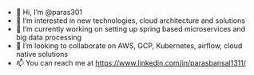 - 👋 Hi, I’m @paras301
- 👀 I’m interested in new technologies, cloud architecture and solutions
- 🌱 I’m currently working on setting up spring based microservices and big data processing
- 💞️ I’m looking to collaborate on AWS, GCP, Kubernetes, airflow, cloud native solutions
- 📫 You can reach me at https://www.linkedin.com/in/parasbansal1311/

<!---
paras301/paras301 is a ✨ special ✨ repository because its `README.md` (this file) appears on your GitHub profile.
You can click the Preview link to take a look at your changes.
--->
